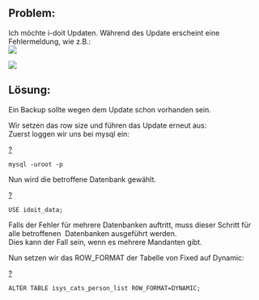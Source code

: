 Problem:
--------

Ich möchte i-doit Updaten. Während des Update erscheint eine Fehlermeldung, wie z.B.:  
![](/download/attachments/117801552/row_size_personlist.png?version=1&modificationDate=1649315142355&api=v2&effects=drop-shadow)

![](/download/attachments/117801552/row_size_personlist2.png?version=3&modificationDate=1649315142339&api=v2&effects=drop-shadow)

  

Lösung:
-------

Ein Backup sollte wegen dem Update schon vorhanden sein.

Wir setzen das row size und führen das Update erneut aus:  
Zuerst loggen wir uns bei mysql ein:

[?](#)

`mysql -uroot -p`

Nun wird die betroffene Datenbank gewählt.

[?](#)

`USE idoit_data;`

Falls der Fehler für mehrere Datenbanken auftritt, muss dieser Schritt für alle betroffenen  Datenbanken ausgeführt werden.  
Dies kann der Fall sein, wenn es mehrere Mandanten gibt.

Nun setzen wir das ROW\_FORMAT der Tabelle von Fixed auf Dynamic:

[?](#)

`ALTER TABLE isys_cats_person_list ROW_FORMAT=DYNAMIC;`